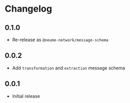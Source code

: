 # Changelog

## 0.1.0

- Re-release as `@neume-network/message-schema`

## 0.0.2

- Add `transformation` and `extraction` message schema

## 0.0.1

- Initial release
